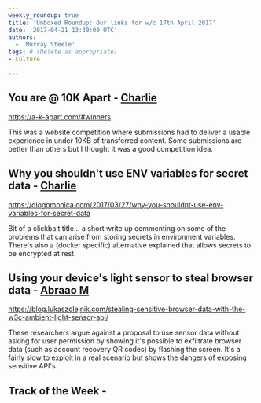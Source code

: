 ```yaml
---
weekly_roundup: true
title: 'Unboxed Roundup: Our links for w/c 17th April 2017'
date: '2017-04-21 13:30:00 UTC'
authors:
  - 'Murray Steele'
tags: # (Delete as appropriate)
- Culture

---
```


## You are @ 10K Apart - [Charlie](/people#charlie-egan)

https://a-k-apart.com/#winners

This was a website competition where submissions had to deliver a usable
experience in under 10KB of transferred content. Some submissions are better
than others but I thought it was a good competition idea.


## Why you shouldn't use ENV variables for secret data - [Charlie](/people#charlie-egan)

https://diogomonica.com/2017/03/27/why-you-shouldnt-use-env-variables-for-secret-data

Bit of a clickbait title... a short write up commenting on some of the problems
that can arise from storing secrets in environment variables. There's also a
(docker specific) alternative explained that allows secrets to be encrypted at
rest.


## Using your device's light sensor to steal browser data - [Abraao M](/people#abraao-mota)

https://blog.lukaszolejnik.com/stealing-sensitive-browser-data-with-the-w3c-ambient-light-sensor-api/

These researchers argue against a proposal to use sensor data without asking for
user permission by showing it's possible to exfiltrate browser data (such as
account recovery QR codes) by flashing the screen. It's a fairly slow to exploit
in a real scenario but shows the dangers of exposing sensitive API's.

## Track of the Week - [](/people#)


